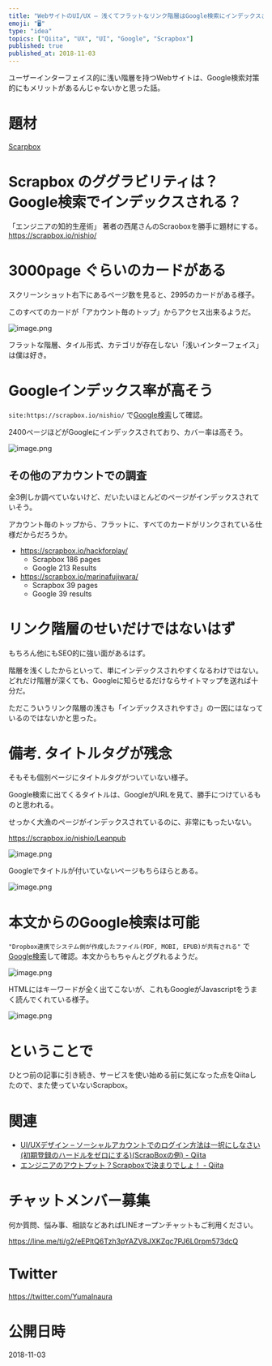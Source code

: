 ```yaml
---
title: "WebサイトのUI/UX – 浅くてフラットなリンク階層はGoogle検索にインデックスされやすい？  (ScrapBoxの例)"
emoji: "🖥"
type: "idea"
topics: ["Qiita", "UX", "UI", "Google", "Scrapbox"]
published: true
published_at: 2018-11-03
---
```


ユーザーインターフェイス的に浅い階層を持つWebサイトは、Google検索対策的にもメリットがあるんじゃないかと思った話。

# 題材

[Scarpbox](https://scrapbox.io/)

# Scrapbox のググラビリティは？ Google検索でインデックスされる？

「エンジニアの知的生産術」 著者の西尾さんのScraoboxを勝手に題材にする。
https://scrapbox.io/nishio/

# 3000page ぐらいのカードがある

スクリーンショット右下にあるページ数を見ると、2995のカードがある様子。

このすべてのカードが「アカウント毎のトップ」からアクセス出来るようだ。

![image.png](https://qiita-image-store.s3.amazonaws.com/0/89618/9bc8c1e7-b520-6b12-baa2-4ec8b311c399.png)

フラットな階層、タイル形式、カテゴリが存在しない「浅いインターフェイス」は僕は好き。

# Googleインデックス率が高そう

`site:https://scrapbox.io/nishio/` で[Google検索](https://www.google.co.jp/search?q=site%3Ahttps%3A%2F%2Fscrapbox.io%2Fnishio%2F&oq=site%3A&aqs=chrome.1.69i59l2j69i57j69i58j69i59j69i65.5931j0j7&sourceid=chrome&ie=UTF-8)して確認。

2400ページほどがGoogleにインデックスされており、カバー率は高そう。

![image.png](https://qiita-image-store.s3.amazonaws.com/0/89618/cf32c59e-260d-4bec-a98f-c9b387f52141.png)

## その他のアカウントでの調査

全3例しか調べていないけど、だいたいほとんどのページがインデックスされていそう。

アカウント毎のトップから、フラットに、すべてのカードがリンクされている仕様だからだろうか。

- https://scrapbox.io/hackforplay/
  - Scrapbox 186 pages
  - Google 213 Results
- https://scrapbox.io/marinafujiwara/
  - Scrapbox 39 pages
  - Google 39 results

# リンク階層のせいだけではないはず

もちろん他にもSEO的に強い面があるはず。

階層を浅くしたからといって、単にインデックスされやすくなるわけではない。どれだけ階層が深くても、Googleに知らせるだけならサイトマップを送れば十分だ。

ただこういうリンク階層の浅さも「インデックスされやすさ」の一因にはなっているのではないかと思った。

# 備考. タイトルタグが残念

そもそも個別ページにタイトルタグがついていない様子。

Google検索に出てくるタイトルは、GoogleがURLを見て、勝手につけているものと思われる。

せっかく大漁のページがインデックスされているのに、非常にもったいない。

https://scrapbox.io/nishio/Leanpub

![image.png](https://qiita-image-store.s3.amazonaws.com/0/89618/5e3d35b4-bd10-5f76-3e35-91274721984b.png)

Googleでタイトルが付いていないページもちらほらとある。

![image.png](https://qiita-image-store.s3.amazonaws.com/0/89618/fb82e85f-cb80-362f-abf9-91ef3f399f95.png)

# 本文からのGoogle検索は可能

`"Dropbox連携でシステム側が作成したファイル(PDF, MOBI, EPUB)が共有される"` で [Google検索](https://www.google.co.jp/search?q=%22Dropbox%E9%80%A3%E6%90%BA%E3%81%A7%E3%82%B7%E3%82%B9%E3%83%86%E3%83%A0%E5%81%B4%E3%81%8C%E4%BD%9C%E6%88%90%E3%81%97%E3%81%9F%E3%83%95%E3%82%A1%E3%82%A4%E3%83%AB(PDF%2C+MOBI%2C+EPUB)%E3%81%8C%E5%85%B1%E6%9C%89%E3%81%95%E3%82%8C%E3%82%8B%22&oq=%22Dropbox%E9%80%A3%E6%90%BA%E3%81%A7%E3%82%B7%E3%82%B9%E3%83%86%E3%83%A0%E5%81%B4%E3%81%8C%E4%BD%9C%E6%88%90%E3%81%97%E3%81%9F%E3%83%95%E3%82%A1%E3%82%A4%E3%83%AB(PDF%2C+MOBI%2C+EPUB)%E3%81%8C%E5%85%B1%E6%9C%89%E3%81%95%E3%82%8C%E3%82%8B%22&aqs=chrome..69i57.2699j0j7&sourceid=chrome&ie=UTF-8)して確認。本文からもちゃんとググれるようだ。


![image.png](https://qiita-image-store.s3.amazonaws.com/0/89618/25f27bfb-deb7-13f5-ef61-dac33cc81711.png)

HTMLにはキーワードが全く出てこないが、これもGoogleがJavascriptをうまく読んでくれている様子。

![image.png](https://qiita-image-store.s3.amazonaws.com/0/89618/eb229262-1e75-4d98-e485-a4d0a7c2ad43.png)

# ということで

ひとつ前の記事に引き続き、サービスを使い始める前に気になった点をQiitaしたので、また使っていないScrapbox。

# 関連

- [UI/UXデザイン – ソーシャルアカウントでのログイン方法は一択にしなさい (初期登録のハードルをゼロにする)(ScrapBoxの例) - Qiita](https://qiita.com/YumaInaura/items/51086fdc5a572bd80da0)
- [エンジニアのアウトプット？Scrapboxで決まりでしょ！ - Qiita](https://qiita.com/Tommy_/items/f881c1658dfe02f65b69)








<!-- Update From Qiita API -->

# チャットメンバー募集


何か質問、悩み事、相談などあればLINEオープンチャットもご利用ください。

https://line.me/ti/g2/eEPltQ6Tzh3pYAZV8JXKZqc7PJ6L0rpm573dcQ





# Twitter


https://twitter.com/YumaInaura


<!-- Update From Qiita API -->



# 公開日時

2018-11-03
